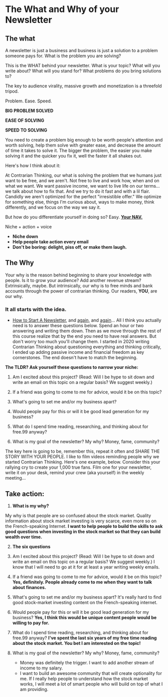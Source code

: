 # The What and Why of your Newsletter

## The what

A newsletter is just a business and business is just a solution to a problem someone pays for. What is the problem you are solving?

This is the WHAT behind your newsletter. What is your topic? What will you write about? What will you stand for? What problems do you bring solutions to?

The key to audience virality, massive growth and monetization is a threefold tripod. 

Problem. Ease. Speed. 

**BIG PROBLEM SOLVED**

**EASE OF SOLVING**

**SPEED TO SOLVING**

You need to create a problem big enough to be worth people's attention and worth solving, help them solve with greater ease, and decrease the amount of time it takes to solve it. The bigger the problem, the easier you make solving it and the quicker you fix it, well the faster it all shakes out. 

Here's how I think about it: 

At Contrarian Thinking, our what is solving the problem that we humans just want to be free, and we aren't. Not free to live and work how, when and on what we want. We want passive income, we want to live life on our terms... we talk about how to fix that. And we try to do it fast and with a lil flair. Candidly we aren't optimized for the perfect "irresistible offer." We optimize for something else, things I'm curious about, ways to make money, think differently, and we focus on the way we say it. 

But how do you differentiate yourself in doing so? Easy. [**Your NAV.**](https://twitter.com/codie_sanchez/status/1420069013833625609?s=21)

Niche + action + voice

- **Niche down**
- **Help people take action every email**
- **Don't be boring: delight, piss off, or make them laugh.**




## The Why

Your why is the reason behind beginning to share your knowledge with people. Is it to grow your audience? Add another revenue stream? Extrinsically, maybe. But intrinsically, our why is to free minds and bank accounts through the power of contrarian thinking. Our readers, **YOU**, are our why.

### **It all starts with the idea.** 

-   [How to Start A Newsletter](https://idealustlife.com/7-reasons-why-you-should-start-a-newsletter/), and [again](https://www.kevanlee.com/articles/how-to-start-a-newsletter), and [again](https://www.forbes.com/sites/viviannunez/2020/03/27/4-things-to-keep-in-mind-if-youre-starting-a-newsletter/#f9626e43860f)... All I think you actually need is to answer these questions below. Spend an hour or two answering and writing them down. Then as we move through the rest of this course realize that by the end you need to have real answers. But don't worry too much you'll change them. I started in 2020 writing Contrarian Thinking about questioning everything and thinking critically, I ended up adding passive income and financial freedom as key cornerstones. The end doesn't have to match the beginning. 
    

**The TLDR? Ask yourself these questions to narrow your niche:**

1.  Am I excited about this project? (Read: Will I be hype to sit down and write an email on this topic on a regular basis? We suggest weekly.)
    
2.  If a friend was going to come to me for advice, would it be on this topic?
    
3.  What's going to set me and/or my business apart?
    
4.  Would people pay for this or will it be good lead generation for my business?
    
5.  What do I spend time reading, researching, and thinking about for free.99 anyway?
    
6.  What is my goal of the newsletter? My why? Money, fame, community?


The key here is going to be, remember this, repeat it often and SHARE THE STORY WITH YOUR PEOPLE. I like to film videos reminding people why we started Contrarian Thinking. Here's one example, below. Consider this your rallying cry to create your 1,000 true fans. Film one for your newsletter, write it on your desk, remind your crew (aka yourself) in the weekly meeting...



## Take action:

1.  **What is my why?** 
   
   My why is that people are so confused about the stock market. Quality information about stock market investing is very scarce, even more so on the French-speaking Internet. **I want to help people to build the skills to ask good questions when investing in the stock market so that they can build wealth over time.**

2. **The six questions**

1.  Am I excited about this project? (Read: Will I be hype to sit down and write an email on this topic on a regular basis? We suggest weekly.) I know that I will need to go at it for at least a year writing weekly emails.
    
2.  If a friend was going to come to me for advice, would it be on this topic? **Yes, definitely. People already come to me when they want to talk about finances.** 
    
3.  What's going to set me and/or my business apart? It's really hard to find good stock-market investing content on the French-speaking internet. 
    
4.  Would people pay for this or will it be good lead generation for my business? **Yes, I think this would be unique content people would be willing to pay for.**
    
5.  What do I spend time reading, researching, and thinking about for free.99 anyway? **I've spent the last six years of my free time reading about the stock market. You bet I am interested on the topic!**
    
6.  What is my goal of the newsletter? My why? Money, fame, community? 
	   - Money was definitely the trigger. I want to add another stream of income to my salary.
	   - I want to build an awesome community that will create optionality for me. If I really help people to understand how the stock market works, I will meet a lot of smart people who will build on top of what I am providing. 
